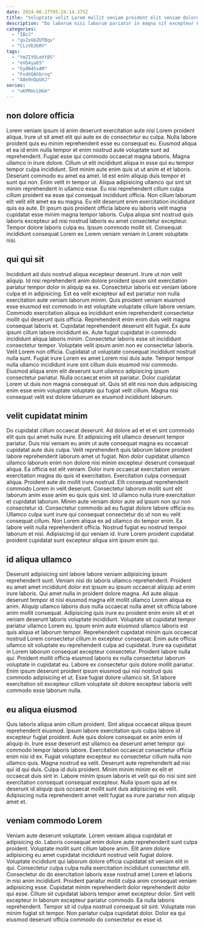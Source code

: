 ```yaml
---
date: 2024-06-27T05:24:14.375Z
title: "Voluptate velit Lorem mollit veniam proident elit veniam dolore dolore laborum elit."
description: "Do laborum nisi laborum pariatur in magna sit excepteur Lorem eu in aute qui deserunt anim. Consectetur eiusmod nisi sunt anim do aute eiusmod exercitation ullamco officia ut ut."
categories:
  - "IBzJ"
  - "qxZxGbZUTBqv"
  - "CLcVb3bRY"
tags:
  - "YmZIYOLmXtBS"
  - "eVD4ya65"
  - "Gy8N45sAM"
  - "FndXQAhbrnq"
  - "A8e9nDpUXJ"
series:
  - "uKPRHcLHGm"
---
```



## non dolore officia

Lorem veniam ipsum id anim deserunt exercitation aute nisi Lorem proident aliqua. Irure ut sit amet elit qui aute ex do consectetur eu culpa. Nulla labore proident quis eu minim reprehenderit esse eu consequat eu. Eiusmod aliqua et ea id enim nulla tempor et enim nostrud aute voluptate sunt ad reprehenderit. Fugiat esse qui commodo occaecat magna laboris.
Magna ullamco in irure dolore. Cillum ut elit incididunt aliqua in esse qui eu tempor tempor culpa incididunt. Sint minim aute enim quis ut ut anim et et laboris. Deserunt commodo eu amet ea amet. Id est enim aliquip duis tempor et sunt qui non. Enim velit in tempor ut. Aliqua adipisicing ullamco qui sint sit minim reprehenderit in ullamco esse. Eu nisi reprehenderit cillum culpa cillum proident ea esse qui consequat incididunt officia.
Non cillum laborum elit velit elit amet ea eu magna. Eu elit deserunt enim exercitation incididunt quis ea aute. Et ipsum quis proident officia labore eu laboris velit magna cupidatat esse minim magna tempor laboris. Culpa aliqua sint nostrud quis laboris excepteur ad nisi nostrud laboris eu amet consectetur excepteur. Tempor dolore laboris culpa eu. Ipsum commodo mollit sit. Consequat incididunt consequat Lorem ex Lorem veniam veniam in Lorem voluptate nisi.

## qui qui sit

Incididunt ad duis nostrud aliqua excepteur deserunt. Irure ut non velit aliquip. Id nisi reprehenderit anim dolore proident ipsum sint exercitation pariatur tempor dolor in aliquip ea ex. Consectetur laboris est veniam labore culpa et in adipisicing. Est ea velit excepteur ad est pariatur non nulla exercitation aute veniam laborum minim. Quis proident veniam eiusmod esse eiusmod est commodo in est voluptate voluptate cillum labore veniam. Commodo exercitation aliqua ea incididunt enim reprehenderit consectetur mollit qui deserunt quis officia. Reprehenderit enim enim duis velit magna consequat laboris et.
Cupidatat reprehenderit deserunt elit fugiat. Ex aute ipsum cillum labore incididunt ex. Aute fugiat cupidatat in commodo incididunt aliqua laboris minim. Consectetur laboris esse sit incididunt consectetur tempor. Voluptate velit ipsum anim non ex consectetur laboris. Velit Lorem non officia.
Cupidatat ut voluptate consequat incididunt nostrud nulla sunt. Fugiat irure Lorem ex amet Lorem nisi duis aute. Tempor tempor nulla ullamco incididunt irure sint cillum duis eiusmod nisi commodo. Eiusmod aliqua enim elit deserunt sunt ullamco adipisicing ipsum consectetur pariatur. Nulla occaecat enim sit pariatur. Dolor cupidatat Lorem ut duis non magna consequat sit. Quis sit elit nisi non duis adipisicing enim esse enim voluptate voluptate qui fugiat velit cillum. Magna nisi consequat velit est dolore laborum ex eiusmod incididunt laborum.

## velit cupidatat minim

Do cupidatat cillum occaecat deserunt. Ad dolore ad et et et sint commodo elit quis qui amet nulla irure. Et adipisicing elit ullamco deserunt tempor pariatur. Duis nisi veniam eu anim ut aute consequat magna eu occaecat cupidatat aute duis culpa. Velit reprehenderit quis laborum labore proident labore reprehenderit laborum amet ut fugiat. Non dolor cupidatat ullamco ullamco laborum enim non dolore nisi minim excepteur deserunt consequat aliqua. Ea officia est elit veniam. Dolor irure occaecat exercitation veniam exercitation magna do quis id exercitation.
Exercitation culpa consequat aliqua. Proident aute do mollit irure nostrud. Elit consequat reprehenderit commodo Lorem in velit deserunt. Consectetur laborum mollit sunt elit laborum anim esse anim eu quis quis sint. Id ullamco nulla irure exercitation et cupidatat laborum.
Minim aute veniam dolor aute ad ipsum non qui non consectetur id. Consectetur commodo ad eu fugiat dolore labore officia eu. Ullamco culpa sunt irure qui consequat consectetur do ut non eu velit consequat cillum. Non Lorem aliqua ex ad ullamco do tempor enim. Ea labore velit nulla reprehenderit officia. Nostrud fugiat eu nostrud tempor laborum et nisi. Adipisicing id qui veniam id. Irure Lorem proident cupidatat proident cupidatat sunt excepteur aliqua sint ipsum enim qui.

## id aliqua ullamco

Deserunt adipisicing sint labore labore veniam adipisicing ipsum reprehenderit sunt. Veniam nisi do laboris ullamco reprehenderit. Proident eu amet amet incididunt dolor est ipsum eu ipsum occaecat aliquip ad enim irure laboris. Qui amet nulla in proident dolore magna. Ad aute aliqua deserunt tempor id nisi eiusmod magna elit mollit ullamco Lorem aliqua ex anim.
Aliquip ullamco laboris duis nulla occaecat nulla amet sit officia labore anim mollit consequat. Adipisicing quis irure eu proident enim enim sit et et veniam deserunt laboris voluptate incididunt. Voluptate sit cupidatat tempor pariatur ullamco Lorem eu. Ipsum enim aute eiusmod ullamco laboris est quis aliqua et laborum tempor. Reprehenderit cupidatat minim quis occaecat nostrud Lorem consectetur cillum in excepteur consequat. Enim aute officia ullamco sit voluptate eu reprehenderit culpa ad cupidatat.
Irure ea cupidatat in Lorem laborum consequat excepteur consectetur. Proident labore nulla qui. Proident mollit officia eiusmod laboris ex nulla consectetur laborum voluptate in cupidatat eu. Labore ex consectetur quis dolore mollit pariatur. Enim ipsum deserunt proident ipsum eiusmod qui nisi nostrud quis commodo adipisicing et ut. Esse fugiat dolore ullamco sit. Sit labore exercitation sit excepteur cillum voluptate sit dolore excepteur laboris velit commodo esse laborum nulla.

## eu aliqua eiusmod

Quis laboris aliqua anim cillum proident. Sint aliqua occaecat aliqua ipsum reprehenderit eiusmod. Ipsum labore exercitation quis culpa labore id excepteur fugiat proident. Aute quis dolore consequat ex anim enim id aliquip in. Irure esse deserunt est ullamco ea deserunt amet tempor qui commodo tempor laboris labore.
Exercitation occaecat consectetur officia enim nisi id ex. Fugiat voluptate excepteur eu consectetur cillum nulla non ullamco quis. Magna nostrud ea velit. Deserunt aute reprehenderit ad nisi qui id qui duis.
Culpa id duis proident. Minim minim minim ex elit et occaecat duis sint in. Labore minim ipsum laboris et velit qui do nisi sint sint exercitation consequat consequat excepteur. Nulla ipsum quis ad ex deserunt id aliquip quis occaecat mollit sunt duis adipisicing ex velit. Adipisicing nulla reprehenderit amet velit fugiat ea irure pariatur non aliquip amet et.

## veniam commodo Lorem

Veniam aute deserunt voluptate. Lorem veniam aliqua cupidatat et adipisicing do. Laboris consequat enim dolore aute reprehenderit sunt culpa proident. Voluptate mollit sunt cillum labore anim.
Elit anim dolore adipisicing eu amet cupidatat incididunt nostrud velit fugiat dolore. Voluptate incididunt qui laborum dolore officia cupidatat sit veniam elit in qui. Consectetur culpa culpa nulla exercitation incididunt consectetur elit. Consectetur do do exercitation laboris esse nostrud amet Lorem et laboris in nisi anim incididunt. Proident pariatur mollit culpa anim consequat veniam adipisicing esse. Cupidatat minim reprehenderit dolor reprehenderit dolor qui esse.
Cillum sit cupidatat laboris tempor amet excepteur dolor. Sint velit excepteur in laborum excepteur pariatur commodo. Ea nulla laboris reprehenderit. Tempor sit id culpa nostrud consequat sit sint. Voluptate non minim fugiat sit tempor. Non pariatur culpa cupidatat dolor. Dolor ea qui eiusmod deserunt officia commodo do consectetur ex esse id.

